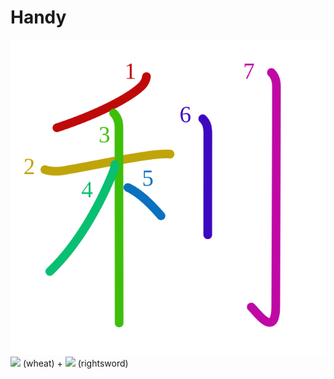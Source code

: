 # Handy
![5229](../kanji-colorize/5229.svg)
![](http://www.kanjidamage.com/assets/radsmall/wheat-21759cad729503b2638750c5eea5f8abcfe84a8dd6b5ae7c59668be6173fada2.jpg) (wheat) + ![](http://www.kanjidamage.com/assets/radsmall/swordright-551f3a37f33610f458edb9494c647afe8490103239e76d8d62616010ab7a9759.jpg) (rightsword)